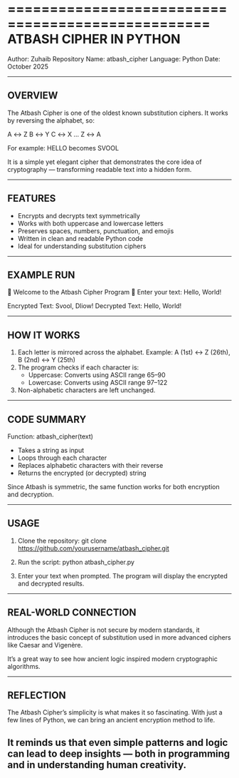 ==================================================
               ATBASH CIPHER IN PYTHON
==================================================

Author: Zuhaib
Repository Name: atbash_cipher
Language: Python
Date: October 2025

--------------------------------------------------
OVERVIEW
--------------------------------------------------
The Atbash Cipher is one of the oldest known substitution ciphers.
It works by reversing the alphabet, so:

A ↔ Z
B ↔ Y
C ↔ X
...
Z ↔ A

For example:
HELLO becomes SVOOL

It is a simple yet elegant cipher that demonstrates
the core idea of cryptography — transforming readable
text into a hidden form.

--------------------------------------------------
FEATURES
--------------------------------------------------
- Encrypts and decrypts text symmetrically
- Works with both uppercase and lowercase letters
- Preserves spaces, numbers, punctuation, and emojis
- Written in clean and readable Python code
- Ideal for understanding substitution ciphers

--------------------------------------------------
EXAMPLE RUN
--------------------------------------------------
🔐 Welcome to the Atbash Cipher Program 🔐
Enter your text: Hello, World!

Encrypted Text: Svool, Dliow!
Decrypted Text: Hello, World!

--------------------------------------------------
HOW IT WORKS
--------------------------------------------------
1. Each letter is mirrored across the alphabet.
   Example: A (1st) ↔ Z (26th), B (2nd) ↔ Y (25th)
2. The program checks if each character is:
   - Uppercase: Converts using ASCII range 65–90
   - Lowercase: Converts using ASCII range 97–122
3. Non-alphabetic characters are left unchanged.

--------------------------------------------------
CODE SUMMARY
--------------------------------------------------
Function: atbash_cipher(text)
- Takes a string as input
- Loops through each character
- Replaces alphabetic characters with their reverse
- Returns the encrypted (or decrypted) string

Since Atbash is symmetric, the same function
works for both encryption and decryption.

--------------------------------------------------
USAGE
--------------------------------------------------
1. Clone the repository:
   git clone https://github.com/yourusername/atbash_cipher.git

2. Run the script:
   python atbash_cipher.py

3. Enter your text when prompted.
   The program will display the encrypted
   and decrypted results.

--------------------------------------------------
REAL-WORLD CONNECTION
--------------------------------------------------
Although the Atbash Cipher is not secure by
modern standards, it introduces the basic concept
of substitution used in more advanced ciphers like
Caesar and Vigenère.

It’s a great way to see how ancient logic inspired
modern cryptographic algorithms.

--------------------------------------------------
REFLECTION
--------------------------------------------------
The Atbash Cipher’s simplicity is what makes it
so fascinating. With just a few lines of Python,
we can bring an ancient encryption method to life.

It reminds us that even simple patterns and logic
can lead to deep insights — both in programming
and in understanding human creativity.
--------------------------------------------------
